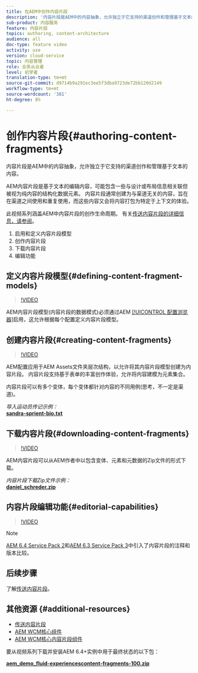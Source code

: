 ```yaml
---
title: 在AEM中创作内容片段
description: '内容片段是AEM中的内容抽象，允许独立于它支持的渠道创作和管理基于文本的内容。 '
sub-product: 内容服务
feature: 内容片段
topics: authoring, content-architecture
audience: all
doc-type: feature video
activity: use
version: cloud-service
topic: 内容管理
role: 业务从业者
level: 初学者
translation-type: tm+mt
source-git-commit: d9714b9a291ec3ee5f3dba9723de72bb120d2149
workflow-type: tm+mt
source-wordcount: '381'
ht-degree: 8%

---
```



# 创作内容片段{#authoring-content-fragments}

内容片段是AEM中的内容抽象，允许独立于它支持的渠道创作和管理基于文本的内容。

AEM内容片段是基于文本的编辑内容，可能包含一些与设计或布局信息相关联但被视为纯内容的结构化数据元素。 内容片段通常创建为与渠道无关的内容，旨在在渠道之间使用和重复使用，而这些内容又会将内容打包为特定于上下文的体验。

此视频系列涵盖AEM中内容片段的创作生命周期。 有关[传送内容片段的详细信息，请参阅](content-fragments-delivery-feature-video-use.md)。

1. 启用和定义内容片段模型
2. 创作内容片段
3. 下载内容片段
4. 编辑功能

## 定义内容片段模型{#defining-content-fragment-models}

>[!VIDEO](https://video.tv.adobe.com/v/22452/?quality=12&learn=on)

AEM内容片段模型(内容片段的数据模式)必须通过AEM [[!UICONTROL 配置浏览器]](https://docs.adobe.com/content/help/en/experience-manager-cloud-service/implementing/developing/configurations.html)启用，这允许根据每个配置定义内容片段模型。

## 创建内容片段{#creating-content-fragments}

>[!VIDEO](https://video.tv.adobe.com/v/22451/?quality=12&learn=on)

AEM配置应用于AEM Assets文件夹层次结构，以允许将其内容片段模型创建为内容片段。 内容片段支持基于表单的丰富创作体验，允许将内容建模为元素集合。

内容片段可以有多个变体，每个变体都针对内容的不同用例(思考，不一定是渠道)。

*导入运动员传记示例：*\
**[sandra-sprient-bio.txt](assets/sandra-sprient-bio.txt)**

## 下载内容片段{#downloading-content-fragments}

>[!VIDEO](https://video.tv.adobe.com/v/22450/?quality=12&learn=on)

AEM内容片段可以从AEM作者中以包含变体、元素和元数据的Zip文件的形式下载。

*内容片段下载Zip文件示例：*\
**[daniel_schreder.zip](assets/daniel_schreder.zip)**

## 内容片段编辑功能{#editorial-capabilities}

>[!VIDEO](https://video.tv.adobe.com/v/25891/?quality=12&learn=on)

>[!NOTE]
>
> [AEM 6.4 Service Pack 2](https://helpx.adobe.com/experience-manager/aem-releases-updates.html)和[AEM 6.3 Service Pack 3](https://helpx.adobe.com/experience-manager/6-3/release-notes/sp3-release-notes.html)中引入了内容片段的注释和版本比较。

## 后续步骤

了解[传送内容片段](content-fragments-delivery-feature-video-use.md)。

## 其他资源 {#additional-resources}

* [传送内容片段](content-fragments-delivery-feature-video-use.md)
* [AEM WCM核心组件](https://docs.adobe.com/content/help/zh-Hans/experience-manager-core-components/using/introduction.html)
* [AEM WCM核心内容片段组件](https://docs.adobe.com/content/help/zh-Hans/experience-manager-core-components/using/components/content-fragment-component.html)

要从视频系列下载并安装AEM 6.4+实例中用于最终状态的以下包：

**[aem_demo_fluid-experiencescontent-fragments-100.zip](assets/aem_demo_fluid-experiencescontent-fragments-100.zip)**
